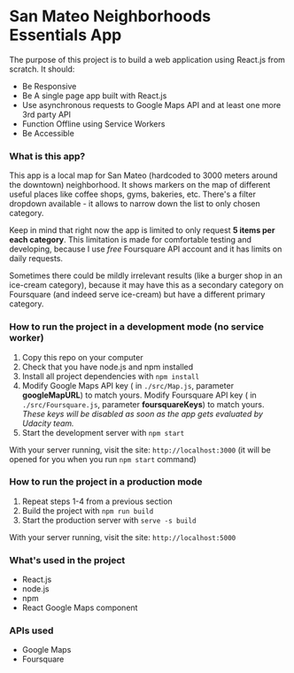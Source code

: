 # San Mateo Neighborhoods Essentials App 

The purpose of this project is to build a web application using React.js from scratch. It should:
* Be Responsive
* Be A single page app built with React.js
* Use asynchronous requests to Google Maps API and at least one more 3rd party API
* Function Offline using Service Workers
* Be Accessible

### What is this app?
This app is a local map for San Mateo (hardcoded to 3000 meters around the downtown) neighborhood. It shows markers on the map of different useful places like coffee shops, gyms, bakeries, etc. There's a filter dropdown available - it allows to narrow down the list to only chosen category.

Keep in mind that right now the app is limited to only request **5 items per each category**. This limitation is made for comfortable testing and developing, because I use *free* Foursquare API account and it has limits on daily requests.

Sometimes there could be mildly irrelevant results (like a burger shop in an ice-cream category), because it may have this as a secondary category on Foursquare (and indeed serve ice-cream) but have a different primary category.

### How to run the project in a development mode (no service worker)

1. Copy this repo on your computer
2. Check that you have node.js and npm installed
3. Install all project dependencies with `npm install`
4. Modify Google Maps API key ( in `./src/Map.js`, parameter **googleMapURL**) to match yours. Modify Foursquare API key ( in `./src/Foursquare.js`, parameter **foursquareKeys**) to match yours.
  *These keys will be disabled as soon as the app gets evaluated by Udacity team.*
5. Start the development server with `npm start`

With your server running, visit the site: `http://localhost:3000` (it will be opened for you when you run `npm start` command)

### How to run the project in a production mode
1. Repeat steps 1-4 from a previous section
2. Build the project with `npm run build`
5. Start the production server with `serve -s build`

With your server running, visit the site: `http://localhost:5000`


### What's used in the project
* React.js
* node.js 
* npm
* React Google Maps component

### APIs used
* Google Maps
* Foursquare

